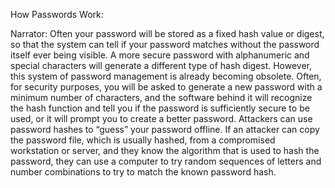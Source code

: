 How Passwords Work:

Narrator: Often your password will be stored as a fixed hash value or digest, so that the system can tell if your password matches without the password itself ever being visible.   A more secure password with alphanumeric and special characters will generate a different type of hash digest. However, this system of password management is already becoming obsolete. Often, for security purposes, you will be asked to generate a new password with a minimum number of characters, and the software behind it will recognize the hash function and tell you if the password is sufficiently secure to be used, or it will prompt you to create a better password.  Attackers can use password hashes to “guess” your password offline. If an attacker can copy the password file, which is usually hashed, from a compromised workstation or server, and they know the algorithm that is used to hash the password, they can use a computer to try random sequences of letters and number combinations to try to match the known password hash.  